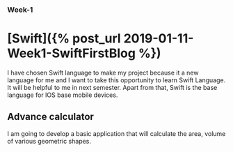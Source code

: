 ### Week-1
# [Swift]({% post_url 2019-01-11-Week1-SwiftFirstBlog %})

I have chosen Swift language to make my project because it a new language for me and 
I want to take this opportunity to learn Swift Language. It will be helpful to me in next semester. Apart from that,
Swift is the base language for IOS base mobile devices. 

## Advance calculator
I am going to develop a basic application that will calculate the area, volume of various geometric shapes.

